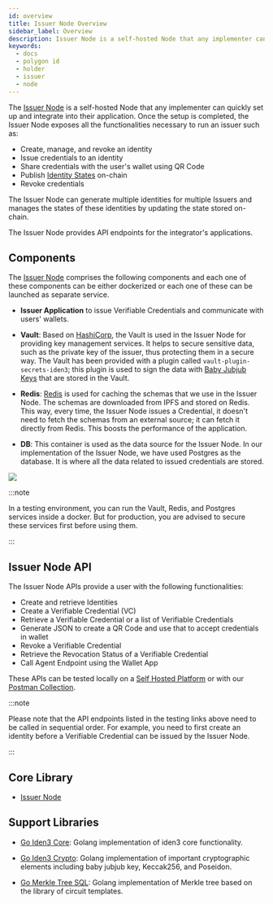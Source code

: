 ```yaml
---
id: overview
title: Issuer Node Overview
sidebar_label: Overview
description: Issuer Node is a self-hosted Node that any implementer can quickly set up and integrate into their application.
keywords: 
  - docs
  - polygon id
  - holder
  - issuer
  - node
---
```


The [Issuer Node](https://github.com/0xPolygonID/sh-id-platform) is a self-hosted Node that any implementer can quickly set up and integrate into their application. Once the setup is completed, the Issuer Node exposes all the functionalities necessary to run an issuer such as:
 
- Create, manage, and revoke an identity
- Issue credentials to an identity
- Share credentials with the user's wallet using QR Code
- Publish [Identity States](https://docs.iden3.io/getting-started/identity/identity-state/) on-chain 
- Revoke credentials 

The Issuer Node can generate multiple identities for multiple Issuers and manages the states of these identities by updating the state stored on-chain.
 
The Issuer Node provides API endpoints for the integrator's applications.
 
## Components

The [Issuer Node](https://github.com/0xPolygonID/sh-id-platform) comprises the following components and each one of these components can be either dockerized or each one of these can be launched as separate service.

- **Issuer Application** to issue Verifiable Credentials and communicate with users' wallets.

- **Vault**: Based on [HashiCorp](https://www.hashicorp.com/), the Vault is used in the Issuer Node for providing key management services. It helps to secure sensitive data, such as the private key of the issuer, thus protecting them in a secure way. The Vault has been provided with a plugin called `vault-plugin-secrets-iden3`; this plugin is used to sign the data with <a href="https://docs.iden3.io/getting-started/babyjubjub/" target="_blank">Baby Jubjub Keys</a> that are stored in the Vault. 
 
- **Redis**: [Redis](https://redis.io/) is used for caching the schemas that we use in the Issuer Node. The schemas are downloaded from IPFS and stored on Redis. This way, every time, the Issuer Node issues a Credential, it doesn't need to fetch the schemas from an external source; it can fetch it directly from Redis. This boosts the performance of the application. 
 
- **DB**: This container is used as the data source for the Issuer Node. In our implementation of the Issuer Node, we have used Postgres as the database. It is where all the data related to issued credentials are stored. 
    
![](/img/issuer-node-components.png)

:::note 

In a testing environment, you can run the Vault, Redis, and Postgres services inside a docker. But for production, you are advised to secure these services first before using them.

:::

## Issuer Node API

The Issuer Node APIs provide a user with the following functionalities: 

- Create and retrieve Identities
- Create a Verifiable Credential (VC)
- Retrieve a Verifiable Credential or a list of Verifiable Credentials
- Generate JSON to create a QR Code and use that to accept credentials in wallet
- Revoke a Verifiable Credential
- Retrieve the Revocation Status of a Verifiable Credential
- Call Agent Endpoint using the Wallet App
 
These APIs can be tested locally on a [Self Hosted Platform](https://self-hosted-platform.polygonid.me/#overview) or with our [Postman Collection](https://www.postman.com/dark-star-200015/workspace/public/collection/23322631-727c2573-3d62-4d58-9d46-0f479144d75d?action=share&creator=23322631). 

:::note

Please note that the API endpoints listed in the testing links above need to be called in sequential order. For example, you need to first create an identity before a Verifiable Credential can be issued by the Issuer Node.

:::

## Core Library

- [Issuer Node](https://github.com/0xPolygonID/sh-id-platform)
 
## Support Libraries
 
- [Go Iden3 Core](https://github.com/iden3/go-iden3-core): Golang implementation of iden3 core functionality.

- [Go Iden3 Crypto](https://github.com/iden3/go-iden3-crypto]): Golang implementation of important cryptographic elements including baby jubjub key, Keccak256, and Poseidon.

- [Go Merkle Tree SQL](https://github.com/iden3/go-merkletree-sql): Golang implementation of Merkle tree based on the library of circuit templates.
